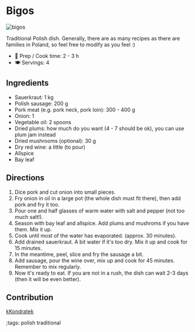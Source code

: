 # Bigos

![bigos](pix/bigos.webp)

Traditional Polish dish. Generally, there are as many recipes as there are families in Poland, so feel free to modify as you feel :)

- 🍳 Prep / Cook time: 2 - 3 h
- 🍽️ Servings: 4

## Ingredients

- Sauerkraut: 1 kg
- Polish sausage: 200 g
- Pork meat (e.g. pork neck, pork loin): 300 - 400 g
- Onion: 1
- Vegetable oil: 2 spoons
- Dried plums: how much do you want (4 - 7 should be ok), you can use plum jam instead
- Dried mushrooms (optional): 30 g
- Dry red wine: a little (to pour)
- Allspice
- Bay leaf

## Directions

1. Dice pork and cut onion into small pieces.
2. Fry onion in oil in a large pot (the whole dish must fit there), then add pork and fry it too.
3. Pour one and half glasses of warm water with salt and pepper (not too much salt!).
4. Season with bay leaf and allspice. Add plums and mushroms if you have them. Mix it up.
5. Cook until most of the water has evaporated. (approx. 30 minutes).
6. Add drained sauerkraut. A bit water if it's too dry. Mix it up and cook for 15 minutes.
7. In the meantime, peel, slice and fry the sausage a bit.
8. Add sausage, pour the wine over, mix up and cook for 45 minutes. Remember to mix regularly.
9. Now it's ready to eat. If you are not in a rush, the dish can wait 2-3 days (then it will be even better).

## Contribution

[kKondratek](https://github.com/kKondratek)

;tags: polish traditional
